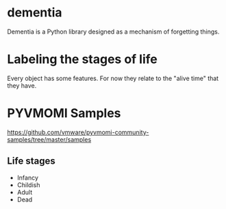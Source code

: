 # dementia
Dementia is a Python library designed as a mechanism of forgetting things.

# Labeling the stages of life
Every object has some features.
For now they relate to the "alive time" that they have.

# PYVMOMI Samples
https://github.com/vmware/pyvmomi-community-samples/tree/master/samples

## Life stages
- Infancy
- Childish 
- Adult
- Dead
